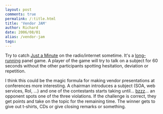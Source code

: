 ```yaml
---
layout: post
comments: true
permalink: /:title.html
title: 'Vendor JAM'
author: Richard
date: 2006/08/01
alias: /vendor-jam
tags:
---
```


Try to catch [Just a Minute][] on the radio/internet sometime. It's a
[long-running][] panel game. A player of the game will try to talk on a
subject for 60 seconds without the other participants spotting
hesitation, deviation or repetition.

I think this could be the magic formula for making vendor presentations
at conferences more interesting. A chairman introduces a subject (SOA,
web services, RoI, ...) and one of the contestants starts taking
until... [bzzz][]... an opponent spots one of the three violations. If
the challenge is correct, they get points and take on the topic for the
remaining time. The winner gets to give out t-shirts, CDs or give
closing remarks or something.


  [Just a Minute]: http://www.bbc.co.uk/radio4/comedy/justaminute.shtml
  [long-running]: http://www.bbc.co.uk/radio4/comedy/jam_arena.shtml
  [bzzz]: http://www.electronic-circuits-diagrams.com/funimages/funckt2.shtml
